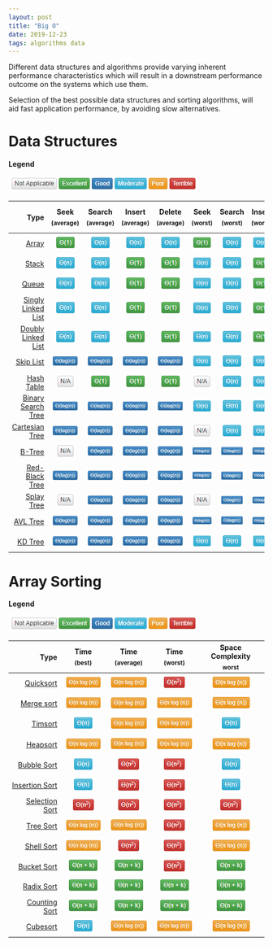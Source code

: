 ```yaml
---
layout: post
title: "Big O"
date: 2019-12-23
tags: algorithms data
---
```


Different data structures and algorithms provide varying inherent performance characteristics which will result in a downstream performance outcome on the systems which use them.  

Selection of the best possible data structures and sorting algorithms, will aid fast application performance, by avoiding slow alternatives.

# Data Structures

**Legend**
 
![Data Structure Legend][Legend]

|               Type | Seek<br><sub>(average)</sub> | Search<br><sub>(average)</sub> | Insert<br><sub>(average)</sub> | Delete<br><sub>(average)</sub> | Seek<br><sub>(worst)</sub> | Search<br><sub>(worst)</sub> | Insert<br><sub>(worst)</sub> | Delete<br><sub>(worst)</sub> | Space Complexity<br><sub>(worst)</sub> |
|-------------------:|:----------------------------:|:------------------------------:|:------------------------------:|:------------------------------:|:--------------------------:|:----------------------------:|:----------------------------:|:----------------------------:|:------------------------------------:|
|              [Array](https://en.wikipedia.org/wiki/Array_data_structure) |        ![O(1)][O(1)]         |         ![O(n)][O(n)]          |         ![O(n)][O(n)]          |         ![O(n)][O(n)]          |       ![O(1)][O(1)]        |        ![O(n)][O(n)]         |        ![O(n)][O(n)]         |        ![O(n)][O(n)]         |            ![O(n)][O(n)]             |
|              [Stack](https://en.wikipedia.org/wiki/Stack_(abstract_data_type)) |        ![O(n)][O(n)]         |         ![O(n)][O(n)]          |         ![O(1)][O(1)]          |         ![O(1)][O(1)]          |       ![O(n)][O(n)]        |        ![O(n)][O(n)]         |        ![O(1)][O(1)]         |        ![O(1)][O(1)]         |            ![O(n)][O(n)]             |
|              [Queue](https://en.wikipedia.org/wiki/Queue_(abstract_data_type)) |        ![O(n)][O(n)]         |         ![O(n)][O(n)]          |         ![O(1)][O(1)]          |         ![O(1)][O(1)]          |       ![O(n)][O(n)]        |        ![O(n)][O(n)]         |        ![O(1)][O(1)]         |        ![O(1)][O(1)]         |            ![O(n)][O(n)]             |
| [Singly Linked List](https://en.wikipedia.org/wiki/Linked_list#Singly_linked_list) |        ![O(n)][O(n)]         |         ![O(n)][O(n)]          |         ![O(1)][O(1)]          |         ![O(1)][O(1)]          |       ![O(n)][O(n)]        |        ![O(n)][O(n)]         |        ![O(1)][O(1)]         |        ![O(1)][O(1)]         |            ![O(n)][O(n)]             |
| [Doubly Linked List](https://en.wikipedia.org/wiki/Linked_list#Doubly_linked_list) |        ![O(n)][O(n)]         |         ![O(n)][O(n)]          |         ![O(1)][O(1)]          |         ![O(1)][O(1)]          |       ![O(n)][O(n)]        |        ![O(n)][O(n)]         |        ![O(1)][O(1)]         |        ![O(1)][O(1)]         |            ![O(n)][O(n)]             |
|          [Skip List](https://en.wikipedia.org/wiki/Skip_list) |   ![O(log(n))][O(log(n))]    |    ![O(log(n))][O(log(n))]     |    ![O(log(n))][O(log(n))]     |    ![O(log(n))][O(log(n))]     |       ![O(n)][O(n)]        |        ![O(n)][O(n)]         |        ![O(n)][O(n)]         |        ![O(n)][O(n)]         |     ![O(n log(n))][O(n log(n))]      |
|         [Hash Table](https://en.wikipedia.org/wiki/Hash_table) |         ![N/A][N/A]          |         ![O(1)][O(1)]          |         ![O(1)][O(1)]          |         ![O(1)][O(1)]          |        ![N/A][N/A]         |        ![O(n)][O(n)]         |        ![O(n)][O(n)]         |        ![O(n)][O(n)]         |            ![O(n)][O(n)]             |
| [Binary Search Tree](https://en.wikipedia.org/wiki/Binary_search_tree) |   ![O(log(n))][O(log(n))]    |    ![O(log(n))][O(log(n))]     |    ![O(log(n))][O(log(n))]     |    ![O(log(n))][O(log(n))]     |       ![O(n)][O(n)]        |        ![O(n)][O(n)]         |        ![O(n)][O(n)]         |        ![O(n)][O(n)]         |            ![O(n)][O(n)]             |
|     [Cartesian Tree](https://en.wikipedia.org/wiki/Cartesian_tree) |   ![O(log(n))][O(log(n))]    |    ![O(log(n))][O(log(n))]     |    ![O(log(n))][O(log(n))]     |    ![O(log(n))][O(log(n))]     |        ![N/A][N/A]         |        ![O(n)][O(n)]         |        ![O(n)][O(n)]         |        ![O(n)][O(n)]         |            ![O(n)][O(n)]             |
|             [B-Tree](https://en.wikipedia.org/wiki/B-tree) |         ![N/A][N/A]          |    ![O(log(n))][O(log(n))]     |    ![O(log(n))][O(log(n))]     |    ![O(log(n))][O(log(n))]     |  ![O(log(n))][O(log(n))]   |   ![O(log(n))][O(log(n))]    |   ![O(log(n))][O(log(n))]    |   ![O(log(n))][O(log(n))]    |            ![O(n)][O(n)]             |
|     [Red-Black Tree](https://en.wikipedia.org/wiki/Red-black_tree) |   ![O(log(n))][O(log(n))]    |    ![O(log(n))][O(log(n))]     |    ![O(log(n))][O(log(n))]     |    ![O(log(n))][O(log(n))]     |  ![O(log(n))][O(log(n))]   |   ![O(log(n))][O(log(n))]    |   ![O(log(n))][O(log(n))]    |   ![O(log(n))][O(log(n))]    |            ![O(n)][O(n)]             |
|         [Splay Tree](https://en.wikipedia.org/wiki/Splay_tree)|         ![N/A][N/A]          |    ![O(log(n))][O(log(n))]     |    ![O(log(n))][O(log(n))]     |    ![O(log(n))][O(log(n))]     |        ![N/A][N/A]         |   ![O(log(n))][O(log(n))]    |   ![O(log(n))][O(log(n))]    |   ![O(log(n))][O(log(n))]    |            ![O(n)][O(n)]             |
|           [AVL Tree](https://en.wikipedia.org/wiki/AVL_tree) |   ![O(log(n))][O(log(n))]    |    ![O(log(n))][O(log(n))]     |    ![O(log(n))][O(log(n))]     |    ![O(log(n))][O(log(n))]     |  ![O(log(n))][O(log(n))]   |   ![O(log(n))][O(log(n))]    |   ![O(log(n))][O(log(n))]    |   ![O(log(n))][O(log(n))]    |            ![O(n)][O(n)]             |
|            [KD Tree](https://en.wikipedia.org/wiki/KD_Tree) |   ![O(log(n))][O(log(n))]    |    ![O(log(n))][O(log(n))]     |    ![O(log(n))][O(log(n))]     |    ![O(log(n))][O(log(n))]     |       ![O(n)][O(n)]        |        ![O(n)][O(n)]         |        ![O(n)][O(n)]         |        ![O(n)][O(n)]         |            ![O(n)][O(n)]             |

# Array Sorting

**Legend**
 
![Data Structure Legend][Legend]

|                                                           Type |  Time<br><sub>(best)</sub>  | Time<br><sub>(average)</sub> | Time<br><sub>(worst)</sub>  | Space Complexity<br><sub>worst</sub> |
|---------------------------------------------------------------:|:---------------------------:|:----------------------------:|:---------------------------:|:------------------------------------:|
|           [Quicksort](https://en.wikipedia.org/wiki/Quicksort) | ![O(n log(n))][O(n log(n))] | ![O(n log(n))][O(n log(n))]  | ![O(n<sup>2</sup>)][O(n^2)] |     ![O(n log(n))][O(n log(n))]      |
|         [Merge sort](https://en.wikipedia.org/wiki/Merge_sort) | ![O(n log(n))][O(n log(n))] | ![O(n log(n))][O(n log(n))]  | ![O(n log(n))][O(n log(n))] |     ![O(n log(n))][O(n log(n))]      |
|               [Timsort](https://en.wikipedia.org/wiki/Timsort) |        ![O(n)][O(n)]        | ![O(n log(n))][O(n log(n))]  | ![O(n log(n))][O(n log(n))] |            ![O(n)][O(n)]             |
|             [Heapsort](https://en.wikipedia.org/wiki/Heapsort) | ![O(n log(n))][O(n log(n))] | ![O(n log(n))][O(n log(n))]  | ![O(n log(n))][O(n log(n))] |     ![O(n log(n))][O(n log(n))]      |
|       [Bubble Sort](https://en.wikipedia.org/wiki/Bubble_sort) |        ![O(n)][O(n)]        | ![O(n<sup>2</sup>)][O(n^2)]  | ![O(n<sup>2</sup>)][O(n^2)] |            ![O(n)][O(n)]             |
| [Insertion Sort](https://en.wikipedia.org/wiki/Insertion_sort) |        ![O(n)][O(n)]        | ![O(n<sup>2</sup>)][O(n^2)]  | ![O(n<sup>2</sup>)][O(n^2)] |            ![O(n)][O(n)]             |
| [Selection Sort](https://en.wikipedia.org/wiki/Selection_sort) | ![O(n<sup>2</sup>)][O(n^2)] | ![O(n<sup>2</sup>)][O(n^2)]  | ![O(n<sup>2</sup>)][O(n^2)] |     ![O(n<sup>2</sup>)][O(n^2)]      |
|           [Tree Sort](https://en.wikipedia.org/wiki/Tree_sort) | ![O(n log(n))][O(n log(n))] | ![O(n log(n))][O(n log(n))]  | ![O(n<sup>2</sup>)][O(n^2)] |     ![O(n log(n))][O(n log(n))]      |
|          [Shell Sort](https://en.wikipedia.org/wiki/Shellsort) | ![O(n log(n))][O(n log(n))] | ![O(n<sup>2</sup>)][O(n^2)]  | ![O(n<sup>2</sup>)][O(n^2)] |     ![O(n log(n))][O(n log(n))]      |
|       [Bucket Sort](https://en.wikipedia.org/wiki/Bucket_sort) |    ![O(n + k)][O(n + k)]    |    ![O(n + k)][O(n + k)]     | ![O(n<sup>2</sup>)][O(n^2)] |        ![O(n + k)][O(n + k)]         |
|         [Radix Sort](https://en.wikipedia.org/wiki/Radix_sort) |    ![O(n + k)][O(n + k)]    |    ![O(n + k)][O(n + k)]     |    ![O(n + k)][O(n + k)]    |        ![O(n + k)][O(n + k)]         |
|   [Counting Sort](https://en.wikipedia.org/wiki/Counting_sort) |    ![O(n + k)][O(n + k)]    |    ![O(n + k)][O(n + k)]     |    ![O(n + k)][O(n + k)]    |        ![O(n + k)][O(n + k)]         |
|             [Cubesort](https://en.wikipedia.org/wiki/Cubesort) |        ![O(n)][O(n)]        | ![O(n log(n))][O(n log(n))]  | ![O(n log(n))][O(n log(n))] |     ![O(n log(n))][O(n log(n))]      |

[O(n)]: /images/articles/BigO/n.png
[O(n + k)]: /images/articles/BigO/nplusk.png
[O(1)]: /images/articles/BigO/1.png
[O(log(n))]: /images/articles/BigO/logn.png
[O(n log(n))]: /images/articles/BigO/nlogn.png
[O(n^2)]: /images/articles/BigO/nsquared.png
[O(n(log(n))^2)]: /images/articles/BigO/nlognsquared.png
[N/A]: /images/articles/BigO/na.png
[Legend]: /images/articles/BigO/BigOLegendDataStructure.png
